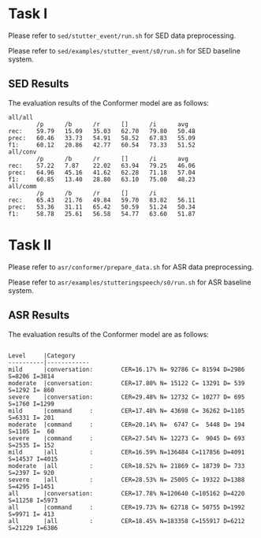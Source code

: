 # Task I
Please refer to `sed/stutter_event/run.sh` for SED data preprocessing.

Please refer to `sed/examples/stutter_event/s0/run.sh` for SED baseline system.

## SED Results
The evaluation results of the Conformer model are as follows:

```
all/all
        /p      /b      /r      []      /i      avg
rec:    59.79   15.09   35.03   62.70   79.80   50.48
prec:   60.46   33.73   54.91   58.52   67.83   55.09
f1:     60.12   20.86   42.77   60.54   73.33   51.52
all/conv
        /p      /b      /r      []      /i      avg
rec:    57.22   7.87    22.02   63.94   79.25   46.06
prec:   64.96   45.16   41.62   62.28   71.18   57.04
f1:     60.85   13.40   28.80   63.10   75.00   48.23
all/comm
        /p      /b      /r      []      /i      
rec:    65.43   21.76   49.84   59.70   83.82   56.11
prec:   53.36   31.11   65.42   50.59   51.24   50.34
f1:     58.78   25.61   56.58   54.77   63.60   51.87
```

# Task II
Please refer to `asr/conformer/prepare_data.sh` for ASR data preprocessing.

Please refer to `asr/examples/stutteringspeech/s0/run.sh` for ASR baseline system.

## ASR Results
The evaluation results of the Conformer model are as follows:
```

Level     |Category
----------|------------
mild      |conversation:        CER=16.17% N= 92786 C= 81594 D=2986 S=8206 I=3814
moderate  |conversation:        CER=17.80% N= 15122 C= 13291 D= 539 S=1292 I= 860
severe    |conversation:        CER=29.48% N= 12732 C= 10277 D= 695 S=1760 I=1299
mild      |command     :        CER=17.48% N= 43698 C= 36262 D=1105 S=6331 I= 201
moderate  |command     :        CER=20.14% N=  6747 C=  5448 D= 194 S=1105 I=  60
severe    |command     :        CER=27.54% N= 12273 C=  9045 D= 693 S=2535 I= 152
mild      |all         :        CER=16.59% N=136484 C=117856 D=4091 S=14537 I=4015
moderate  |all         :        CER=18.52% N= 21869 C= 18739 D= 733 S=2397 I= 920
severe    |all         :        CER=28.53% N= 25005 C= 19322 D=1388 S=4295 I=1451
all       |conversation:        CER=17.78% N=120640 C=105162 D=4220 S=11258 I=5973
all       |command     :        CER=19.73% N= 62718 C= 50755 D=1992 S=9971 I= 413
all       |all         :        CER=18.45% N=183358 C=155917 D=6212 S=21229 I=6386
```